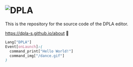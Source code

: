 # ![DPLA](https://dpla-s.github.io/assets/DPLA.png)
This is the repository for the source code of the DPLA editor.

https://dpla-s.github.io/about 🔗
```css
Lang["DPLA"]
Event[onLaunch]:(
  command_print["Hello World!"]
  command_img["/dance.gif"]
)
```
